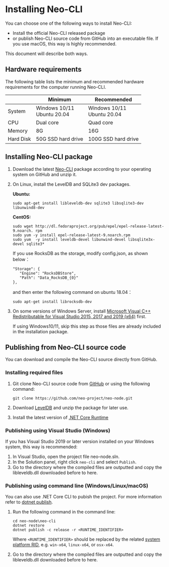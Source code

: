 # Installing Neo-CLI

You can choose one of the following ways to install Neo-CLI:

- Install the official Neo-CLI released package
- or publish Neo-CLI source code from GitHub into an executable file. If you use macOS, this way is highly recommended.

This document will describe both ways.

## Hardware requirements

The following table lists the minimum and recommended hardware requirements for the computer running Neo-CLI.

|           | Minimum                             | Recommended                         |
| --------- | ----------------------------------- | ----------------------------------- |
| System    | Windows 10/11<br/>Ubuntu 20.04<br/> | Windows 10/11<br/>Ubuntu 20.04<br/> |
| CPU       | Dual core                           | Quad core                           |
| Memory    | 8G                                  | 16G                                 |
| Hard Disk | 50G SSD hard drive                  | 100G SSD hard drive                 |

## Installing Neo-CLI package

1. Download the latest [Neo-CLI](https://github.com/neo-project/neo-cli/releases) package according to your operating system on GitHub and unzip it.

2. On Linux, install the LevelDB and SQLite3 dev packages. 

    **Ubuntu:**

    ```
    sudo apt-get install libleveldb-dev sqlite3 libsqlite3-dev libunwind8-dev
    ```

    **CentOS:**

    ```
    sudo wget http://dl.fedoraproject.org/pub/epel/epel-release-latest-9.noarch. rpm
    sudo yum -y install epel-release-latest-9.noarch.rpm
    sudo yum  -y install leveldb-devel libunwind-devel libsqlite3x-devel sqlite3*
    ```

    If you use RocksDB as the storage, modify config.json, as shown below：

    ```
    "Storage": {
       "Engine": "RocksDBStore",
       "Path": "Data_RocksDB_{0}"
    },
    ```

    and then enter the following command on ubuntu 18.04：

    ```
    sudo apt-get install librocksdb-dev
    ```

3. On some versions of Windows Server, install [Microsoft Visual C++ Redistributable for Visual Studio 2015, 2017 and 2019 (x64)](https://aka.ms/vs/16/release/vc_redist.x64.exe) first.

    If using Windows10/11, skip this step as those files are already included in the installation package. 

## Publishing from Neo-CLI source code

You can download and compile the Neo-CLI source directly from GitHub.

### Installing required files

1. Git clone Neo-CLI source code from [GitHub](https://github.com/neo-project/neo-node) or using the following command:

    ```
    git clone https://github.com/neo-project/neo-node.git
    ```

2. Download [LevelDB](https://github.com/neo-ngd/leveldb/releases) and unzip the package for later use.

3. Install the latest version of  [.NET Core Runtime](https://dotnet.microsoft.com/download/dotnet-core/current/runtime)

### Publishing using Visual Studio (Windows)

If you has Visual Studio 2019 or later version installed on your Windows system, this way is recommended:

1. In Visual Studio, open the project file neo-node.sln.
2. In the Solution panel, right click `neo-cli` and select `Publish`.
3. Go to the directory where the compiled files are outputted and copy the libleveldb.dll downloaded before to here.

### Publishing using command line (Windows/Linux/macOS)

You can also use .NET Core CLI to pubish the project. For more information refer to [dotnet publish](https://docs.microsoft.com/zh-cn/dotnet/core/tools/dotnet-publish).

1. Run the following command in the command line:
  
   ```
   cd neo-node\neo-cli
   dotnet restore
   dotnet publish -c release -r <RUNTIME_IDENTIFIER>
   ```
   
   Where `<RUNTIME_IDENTIFIER>` should be replaced by the related [system platform RID](https://docs.microsoft.com/zh-cn/dotnet/core/rid-catalog), e.g.  `win-x64`, `linux-x64`, or `osx-x64`.

2. Go to the directory where the compiled files are outputted and copy the libleveldb.dll downloaded before to here.

